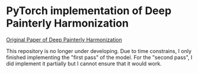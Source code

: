 # PyTorch implementation of Deep Painterly Harmonization

[Original Paper of Deep Painterly Harmonization](https://arxiv.org/abs/1804.03189)

This repository is no longer under developing. Due to time constrains, I only finished implementing the "first pass" of the model. For the "second pass", I did implement it partially but I cannot ensure that it would work.

